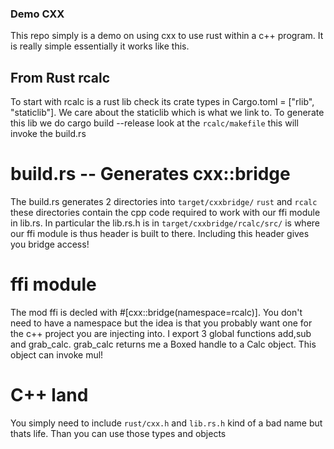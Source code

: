 ### Demo CXX
This repo simply is a demo on using cxx to use rust within a c++ program. 
It is really simple essentially it works like this.

## From Rust rcalc
To start with rcalc is a rust lib check its crate types in Cargo.toml = ["rlib", "staticlib"].
We care about the staticlib which is what we link to. To generate this lib we do 
cargo build --release look at the `rcalc/makefile`  this will invoke the build.rs

# build.rs -- Generates cxx::bridge 
The build.rs generates 2 directories into `target/cxxbridge/`  `rust` and `rcalc` these
directories contain the cpp code required to work with our ffi module in lib.rs. In particular
the lib.rs.h is in `target/cxxbridge/rcalc/src/` is where our ffi module is thus header is built
to there. Including this header gives you bridge access!

# ffi module 
The mod ffi is decled with #[cxx::bridge(namespace=rcalc)]. You don't need to have a namespace
but the idea is that you probably want one for the c++ project you are injecting into. 
I export 3 global functions add,sub and grab_calc. grab_calc returns me a Boxed handle
to a Calc object. This object can invoke mul!

# C++ land
You simply need to include `rust/cxx.h` and `lib.rs.h` kind of a bad name but thats life. 
Than you can use those types and objects

